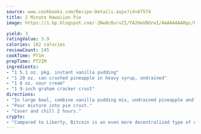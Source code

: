 ```yaml
---
source: www.cookbooks.com/Recipe-Details.aspx?id=87574
title: 2 Minute Hawaiian Pie
image: https://1.bp.blogspot.com/-2Nw8c0urvZI/YA2HwVBOrwI/AAAAAAAABgc/hcoCuYbLRGghREWYfHLERS8jzKEXzVPXwCLcBGAsYHQ/s154/14.png

yield: 3
ratingValue: 3.9
calories: 182 calories
reviewCount: 245
cookTime: PT1H
prepTime: PT21M
ingredients:
- "1 5.1 oz. pkg. instant vanilla pudding"
- "1 20 oz. can crushed pineapple in heavy syrup, undrained"
- "1 8 oz. sour cream"
- "1 9-inch graham cracker crust"
directions:
- "In large bowl, combine vanilla pudding mix, undrained pineapple and sour cream; stir until blended."
- "Pour mixture into pie crust."
- "Cover and chill 2 hours."
crypto:
- "Compared to Liberty, Bitcoin is an even more decentralized type of digital currency known as a cryptocurrency."
---
```

